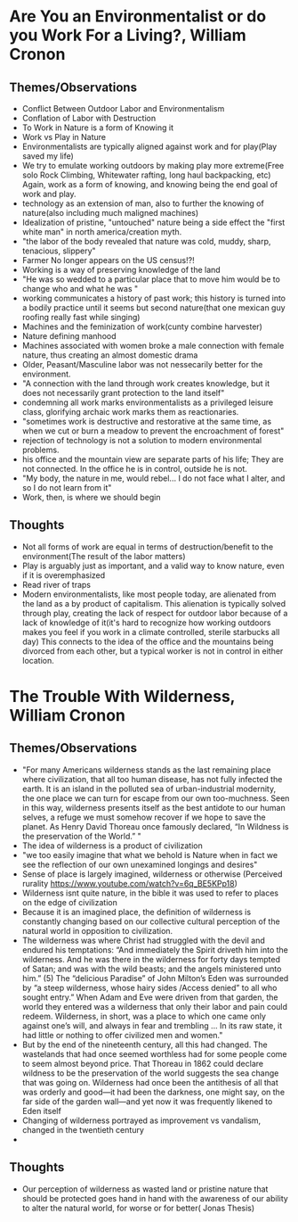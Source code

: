 # Are You an Environmentalist or do you Work For a Living?, William Cronon

## Themes/Observations

- Conflict Between Outdoor Labor and Environmentalism
- Conflation of Labor with Destruction
- To Work in Nature is a form of Knowing it
- Work vs Play in Nature
- Environmentalists are typically aligned against work and for play(Play saved my life)
- We try to emulate working outdoors by making play more extreme(Free solo Rock Climbing, Whitewater rafting, long haul backpacking, etc) Again, work as a form of knowing, and knowing being the end goal of work and play.
- technology as an extension of man, also to further the knowing of nature(also including much maligned machines)
- Idealization of pristine, "untouched" nature being a side effect the "first white man" in north america/creation myth.
- "the labor of the body revealed that nature was cold, muddy, sharp, tenacious, slippery"
- Farmer No longer appears on the US census!?!
- Working is a way of preserving knowledge of the land
- "He was so wedded to a particular place that to move him would be to change who and what he was "
- working communicates a history of past work; this history is turned into a bodily practice until it seems but second nature(that one mexican guy roofing really fast while singing)
- Machines and the feminization of work(cunty combine harvester)
- Nature defining manhood
- Machines associated with women broke a male connection with female nature, thus creating an almost domestic drama
- Older, Peasant/Masculine labor was not nessecarily better for the environment. 
- "A connection with the land through work creates knowledge, but it does not necessarily grant protection to the land itself"
- condemning all work marks environmentalists as a privileged leisure class, glorifying archaic work marks them as reactionaries. 
- "sometimes work is destructive and restorative at the same time, as when we cut or burn a meadow to prevent the encroachment of forest"
- rejection of technology is not a solution to modern environmental problems.
- his office and the mountain view are separate parts of his life; They are not connected. In the office he is in control, outside he is not.
- "My body, the nature in me, would rebel... I do not face what I alter, and so I do not learn from it"
- Work, then, is where we should begin

## Thoughts
- Not all forms of work are equal in terms of destruction/benefit to the environment(The result of the labor matters)
- Play is arguably just as important, and a valid way to know nature, even if it is overemphasized
- Read river of traps
- Modern environmentalists, like most people today, are alienated from the land as a by product of capitalism. This alienation is typically solved through play, creating the lack of respect for outdoor labor because of a lack of knowledge of it(it's hard to recognize how working outdoors makes you feel if you work in a climate controlled, sterile starbucks all day) This connects to the idea of the office and the mountains being divorced from each other, but a typical worker is not in control in either location.

# The Trouble With Wilderness, William Cronon

## Themes/Observations
- "For many Americans wilderness stands as the last remaining place where civilization, that all too human disease, has not fully infected the earth. It is an island in the polluted sea of urban-industrial modernity, the one place we can turn for escape from our own too-muchness. Seen in this way, wilderness presents itself as the best antidote to our human selves, a refuge we must somehow recover if we hope to save the planet. As Henry David Thoreau once famously declared, “In Wildness is the preservation of the World.” "
- The idea of wilderness is a product of civilization
- "we too easily imagine that what we behold is Nature when in fact we see the reflection of our own unexamined longings and desires"
- Sense of place is largely imagined, wilderness or otherwise (Perceived rurality  https://www.youtube.com/watch?v=6q_BE5KPp18)
- Wilderness isnt quite nature, in the bible it was used to refer to places on the edge of civilization
- Because it is an imagined place, the definition of wilderness is constantly changing based on our collective cultural perception of the natural world in opposition to civilization.
- The wilderness was where Christ had struggled with the devil and endured his temptations: “And immediately the Spirit driveth him into the wilderness. And he was there in the wilderness for forty days tempted of Satan; and was with the wild beasts; and the angels ministered unto him.” (5) The “delicious Paradise” of John Milton’s Eden was surrounded by “a steep wilderness, whose hairy sides /Access denied” to all who sought entry.” When Adam and Eve were driven from that garden, the world they entered was a wilderness that only their labor and pain could redeem. Wilderness, in short, was a place to which one came only against one’s will, and always in fear and trembling ... In its raw state, it had little or nothing to offer civilized men and women."
- But by the end of the nineteenth century, all this had changed. The wastelands that had once seemed worthless had for some people come to seem almost beyond price. That Thoreau in 1862 could declare wildness to be the preservation of the world suggests the sea change that was going on. Wilderness had once been the antithesis of all that was orderly and good—it had been the darkness, one might say, on the far side of the garden wall—and yet now it was frequently likened to Eden itself
- Changing of wilderness portrayed as improvement vs vandalism, changed in the twentieth century
- 

## Thoughts
- Our perception of wilderness as wasted land or pristine nature that should be protected goes hand in hand with the awareness of our ability to alter the natural world, for worse or for better( Jonas Thesis)